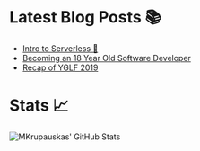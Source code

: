 # Latest Blog Posts 📚

<!-- BLOG-POST-LIST:START -->

- [Intro to Serverless 🚀](https://dev.to/mkrup/intro-to-serverless-c9k)
- [Becoming an 18 Year Old Software Developer](https://dev.to/mkrup/becoming-an-18-year-old-software-developer-14f0)
- [Recap of YGLF 2019](https://dev.to/mkrup/recap-of-yglf-2019-keo)
<!-- BLOG-POST-LIST:END -->

# Stats 📈

![MKrupauskas' GitHub Stats](https://github-readme-stats.vercel.app/api?username=MKrupauskas&count_private=true&show_icons=true)
